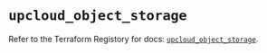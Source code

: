 # `upcloud_object_storage`

Refer to the Terraform Registory for docs: [`upcloud_object_storage`](https://www.terraform.io/docs/providers/upcloud/r/object_storage).
